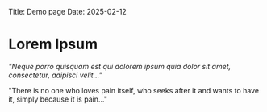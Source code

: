 Title: Demo page
Date: 2025-02-12

# Lorem Ipsum

*"Neque porro quisquam est qui dolorem ipsum quia dolor sit amet, consectetur, adipisci velit..."*

"There is no one who loves pain itself, who seeks after it and wants to have it, simply because it is pain..."
